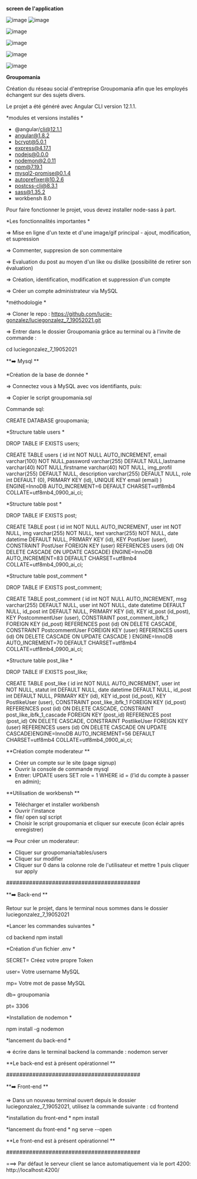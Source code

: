 **screen de l'application**

![image](https://user-images.githubusercontent.com/76063929/125629375-92ca0b32-22e0-4cfd-9d69-e2a34247ca91.png)
![image](https://user-images.githubusercontent.com/76063929/125629463-70a9dcfd-5dc5-4c56-a1d3-d2b45afcdd7e.png)

![image](https://user-images.githubusercontent.com/76063929/125629512-820aa911-759b-4353-806e-810404e3bb28.png)

![image](https://user-images.githubusercontent.com/76063929/125629651-ddb3fb55-3561-4ed9-8399-3add83949442.png)

![image](https://user-images.githubusercontent.com/76063929/125629740-1061ecb7-9773-462b-b245-511a0aace080.png)


![image](https://user-images.githubusercontent.com/76063929/125629707-0049721c-e341-4de2-9986-bab9dbdb842e.png)




**Groupomania**

Création du réseau social d'entreprise Groupomania afin que les employés échangent sur des sujets divers.

Le projet a été généré avec Angular CLI version 12.1.1.

*modules et versions installés *

- @angular/cli@12.1.1
- angular@1.8.2
- bcrypt@5.0.1
- express@4.17.1
- nodejs@0.0.0
- nodemon@2.0.11
- npm@7.19.1
- mysql2-promise@0.1.4
- autoprefixer@10.2.6
- postcss-cli@8.3.1
- sass@1.35.2
- workbensh 8.0

Pour faire fonctionner le projet, vous devez installer node-sass à part.


*Les fonctionnalités importantes *

 => Mise en ligne d'un texte et d'une image/gif principal
    - ajout, modification, et supression

 => Commenter, suppresion de son commentaire

 => Evaluation du post au moyen d'un like ou dislike (possibilité de retirer son évaluation)
 
 => Création, identification, modification et suppression d'un compte

 => Créer un compte administrateur via MySQL

*méthodologie *

=> Cloner le repo : https://github.com/lucie-gonzalez/luciegonzalez_7_19052021.git

=> Entrer dans le dossier Groupomania grâce au terminal ou à l'invite de commande :

cd luciegonzalez_7_19052021

**➡️ Mysql **

*Création de la base de donnée *

=> Connectez vous à MySQL avec vos identifiants, puis:

=> Copier le script groupomania.sql

Commande sql:    

CREATE DATABASE groupomania;


*Structure  table users *


DROP TABLE IF EXISTS users; 

CREATE TABLE users ( id int NOT NULL AUTO_INCREMENT, email varchar(100) NOT NULL,password varchar(255) DEFAULT NULL,lastname varchar(40) NOT NULL,firstname varchar(40) NOT NULL, img_profil varchar(255) DEFAULT NULL, description varchar(255) DEFAULT NULL, role int DEFAULT (0), PRIMARY KEY (id), UNIQUE KEY email (email) ) ENGINE=InnoDB AUTO_INCREMENT=6 DEFAULT CHARSET=utf8mb4 COLLATE=utf8mb4_0900_ai_ci;

*Structure table post *


DROP TABLE IF EXISTS post; 

CREATE TABLE post ( id int NOT NULL AUTO_INCREMENT, user int NOT NULL, img varchar(255) NOT NULL, text varchar(255) NOT NULL, date datetime DEFAULT NULL, PRIMARY KEY (id), KEY PostUser (user), CONSTRAINT PostUser FOREIGN KEY (user) REFERENCES users (id) ON DELETE CASCADE ON UPDATE CASCADE) ENGINE=InnoDB AUTO_INCREMENT=83 DEFAULT CHARSET=utf8mb4 COLLATE=utf8mb4_0900_ai_ci;

*Structure table post_comment *


DROP TABLE IF EXISTS post_comment;

CREATE TABLE post_comment ( id int NOT NULL AUTO_INCREMENT, msg varchar(255) DEFAULT NULL, user int NOT NULL, date datetime DEFAULT NULL, id_post int DEFAULT NULL,  PRIMARY KEY (id), KEY id_post (id_post), KEY PostcommentUser (user), CONSTRAINT post_comment_ibfk_1 FOREIGN KEY (id_post) REFERENCES post (id) ON DELETE CASCADE, CONSTRAINT PostcommentUser FOREIGN KEY (user) REFERENCES users (id) ON DELETE CASCADE ON UPDATE CASCADE ) ENGINE=InnoDB AUTO_INCREMENT=70 DEFAULT CHARSET=utf8mb4 COLLATE=utf8mb4_0900_ai_ci;

*Structure table post_like *


DROP TABLE IF EXISTS post_like; 

CREATE TABLE post_like ( id int NOT NULL AUTO_INCREMENT, user int NOT NULL, statut int DEFAULT NULL, date datetime DEFAULT NULL, id_post int DEFAULT NULL, PRIMARY KEY (id), KEY id_post (id_post), KEY PostlikeUser (user), CONSTRAINT post_like_ibfk_1 FOREIGN KEY (id_post) REFERENCES post (id) ON DELETE CASCADE, CONSTRAINT post_like_ibfk_1_cascade FOREIGN KEY (post_id) REFERENCES post (post_id) ON DELETE CASCADE,  CONSTRAINT PostlikeUser FOREIGN KEY (user) REFERENCES users (id) ON DELETE CASCADE ON UPDATE CASCADE)ENGINE=InnoDB AUTO_INCREMENT=56 DEFAULT CHARSET=utf8mb4 COLLATE=utf8mb4_0900_ai_ci;
 
 
**Création compte moderateur **

 - Créer un compte sur le site (page signup)
 - Ouvrir la console de commande mysql
 - Entrer: 
UPDATE users SET role = 1 WHERE id = (l’id du compte à passer en admin);

**Utilisation de workbensh **

 - Télécharger et installer workbensh
 - Ouvrir l'instance
 - file/ open sql script
 - Choisir le script groupomania et cliquer sur execute (icon éclair aprés enregistrer)

 ==> Pour créer un moderateur:
 
 - Cliquer sur groupomania/tables/users
 - Cliquer sur modifier 
 - Cliquer sur 0 dans la colonne role de l'utilisateur et mettre 1 puis cliquer sur apply


#########################################

**➡️ Back-end **

Retour sur le projet, dans le terminal nous sommes dans le dossier luciegonzalez_7_19052021

*Lancer les commandes suivantes *

cd backend
npm install

*Création d'un fichier .env *


SECRET= Créez votre propre Token

user= Votre username MySQL

mp= Votre mot de passe MySQL

db= groupomania

pt= 3306

*Installation de nodemon *

npm install -g nodemon

*lancement du back-end *

=> écrire dans le terminal backend la commande :
nodemon server

**Le back-end est à présent opérationnel **

#########################################

**➡️ Front-end **

=> Dans un nouveau terminal ouvert depuis le dossier luciegonzalez_7_19052021, utilisez la commande suivante :
cd frontend

*installation du front-end *
npm install

*lancement du front-end *
ng serve --open


**Le front-end est à présent opérationnel **

#########################################

===> Par défaut le serveur client se lance automatiquement via le port 4200: http://localhost:4200/
